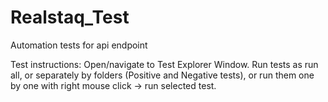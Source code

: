 # Realstaq_Test
Automation tests for api endpoint

Test instructions:
Open/navigate to Test Explorer Window.
Run tests as run all, or separately by folders (Positive and Negative tests), or run them one by one with right mouse click -> run selected test.
